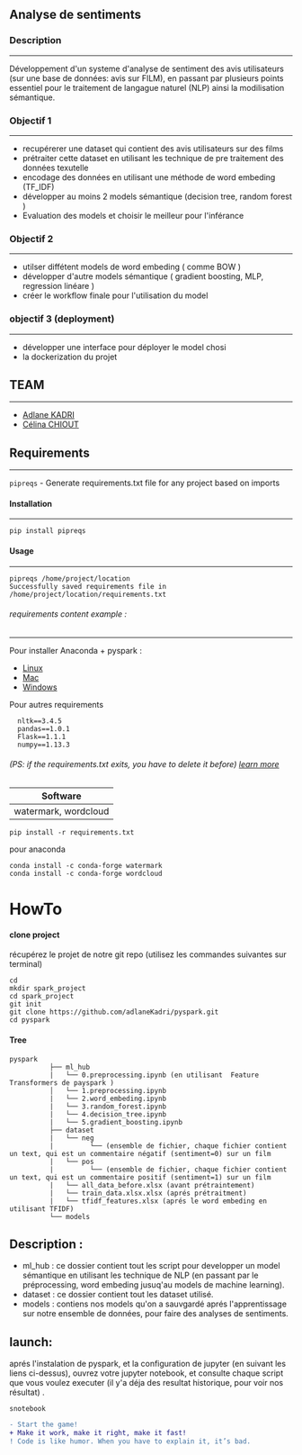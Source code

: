 ## Analyse de sentiments 
### Description
-----
Développement d'un systeme d'analyse de sentiment des avis utilisateurs (sur une base de données: avis sur FILM), en passant par plusieurs points essentiel pour le traitement de langague naturel (NLP) ainsi la modilisation sémantique.  


### Objectif 1 
-----
- recupérerer une dataset qui contient des avis utilisateurs sur des films 
- prétraiter cette dataset en utilisant les technique de pre traitement des données texutelle 
- encodage des données en utilisant une méthode de word embeding (TF_IDF)
- développer au moins 2 models sémantique (decision tree, random forest ) 
- Evaluation des models et choisir le meilleur pour l'inférance 

### Objectif 2
-----
- utilser diffétent models de word embeding  ( comme BOW ) 
- développer d'autre models sémantique ( gradient boosting, MLP, regression linéare ) 
- créer le workflow finale pour l'utilisation du model


### objectif 3  (deployment)
-----
- développer une interface pour déployer le model chosi
- la dockerization du projet 


## TEAM 
-----
- [Adlane KADRI](https://www.linkedin.com/in/adlan-kadri-788b66138/) 
- [Célina CHIOUT](https://www.linkedin.com/in/c%C3%A9lina-chiout-2567b81a1/)

## Requirements
-----

``pipreqs`` - Generate requirements.txt file for any project based on imports

#### Installation
------
    pip install pipreqs

#### Usage
-----
    pipreqs /home/project/location
    Successfully saved requirements file in /home/project/location/requirements.txt

###### requirements  content example : 
-----
Pour installer Anaconda + pyspark :
- [Linux](https://medium.com/@GalarnykMichael/install-spark-on-ubuntu-pyspark-231c45677de0)
- [Mac](https://medium.com/@GalarnykMichael/install-spark-on-mac-pyspark-453f395f240b)
- [Windows](https://medium.com/@GalarnykMichael/install-spark-on-windows-pyspark-4498a5d8d66c)

Pour autres requirements
```
  nltk==3.4.5
  pandas==1.0.1
  Flask==1.1.1
  numpy==1.13.3
```


###### (PS: if the requirements.txt exits, you have to delete it before) [learn more](https://pypi.org/project/pipreqs/)

| Software  |
| ----------------- | 
|    watermark, wordcloud | 

```
pip install -r requirements.txt
```
pour anaconda 
```
conda install -c conda-forge watermark
conda install -c conda-forge wordcloud
```


# HowTo
#### clone project
récupérez le projet de notre git repo (utilisez les commandes suivantes sur terminal)
```
cd 
mkdir spark_project
cd spark_project
git init 
git clone https://github.com/adlaneKadri/pyspark.git
cd pyspark
```
#### Tree
```
pyspark
          ├── ml_hub
          |   └── 0.preprocessing.ipynb (en utilisant  Feature Transformers de payspark ) 
          │   └── 1.preprocessing.ipynb
          |   └── 2.word_embeding.ipynb
          |   └── 3.random_forest.ipynb
          |   └── 4.decision_tree.ipynb
          |   └── 5.gradient_boosting.ipynb
          ├── dataset
          |   └── neg
          |         └── (ensemble de fichier, chaque fichier contient un text, qui est un commentaire négatif (sentiment=0) sur un film 
          |   └── pos
          |         └── (ensemble de fichier, chaque fichier contient un text, qui est un commentaire positif (sentiment=1) sur un film 
          |   └── all_data_before.xlsx (avant prétraintement)
          |   └── train_data.xlsx.xlsx (aprés prétraitment)
          |   └── tfidf_features.xlsx (aprés le word embeding en utilisant TFIDF) 
          └── models
```
Description : 
------
- ml_hub :  ce dossier contient tout les script pour developper un model sémantique en utilisant les technique de NLP (en passant par le préprocessing, word embeding jusuq'au models de machine learning).
- dataset :  ce dossier contient tout les dataset utilisé.
- models : contiens nos models qu'on a sauvgardé aprés l'apprentissage sur notre ensemble de données, pour faire des analyses de sentiments.


launch:
------
aprés l'instalation de pyspark, et la configuration de jupyter (en suivant les liens ci-dessus), ouvrez votre jupyter notebook, et consulte chaque script que vous voulez executer (il y'a déja des resultat historique, pour voir nos résultat) .

```
snotebook
```
```diff
- Start the game! 
+ Make it work, make it right, make it fast!
! Code is like humor. When you have to explain it, it’s bad.
```
